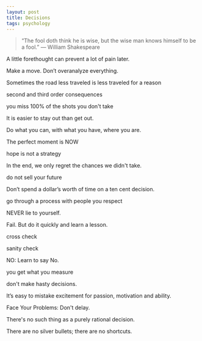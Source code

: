 ```yaml
---
layout: post
title: Decisions 
tags: psychology
---
```

 
> “The fool doth think he is wise, but the wise man knows himself to be a fool.”
― William Shakespeare

 A little forethought can prevent a lot of pain later.

 Make a move. Don’t overanalyze everything.

 Sometimes the road less traveled is less traveled for a reason

 second and third order consequences

 you miss 100% of the shots you don't take

 It is easier to stay out than get out.

 Do what you can, with what you have, where you are.

 The perfect moment is NOW

 hope is not a strategy

 In the end, we only regret the chances we didn't take.

 do not sell your future

 Don’t spend a dollar’s worth of time on a ten cent decision.

 go through a process with people you respect

 NEVER lie to yourself.

 Fail. But do it quickly and learn a lesson.

 cross check

sanity check

NO: Learn to say No.

you get what you measure

don't make hasty decisions.

It’s easy to mistake excitement for passion, motivation and ability.

Face Your Problems: Don't delay.

There's no such thing as a purely rational decision. 

There are no silver bullets; there are no shortcuts.

